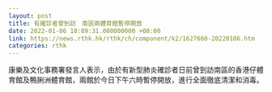 ```yaml
---
layout: post
title: 有確診者曾到訪　南區兩體育館暫停開放
date: 2022-01-06 18:09:31.000000000 +08:00
link: https://news.rthk.hk/rthk/ch/component/k2/1627660-20220106.htm
categories: rthk
---
```


康樂及文化事務署發言人表示，由於有新型肺炎確診者日前曾到訪南區的香港仔體育館及鴨脷洲體育館，兩館於今日下午六時暫停開放，進行全面徹底清潔和消毒。
